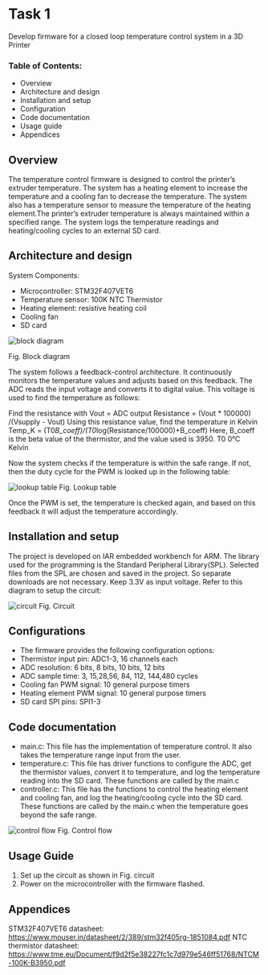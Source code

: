 
# Task 1 #
Develop firmware for a closed loop temperature control system in a 3D Printer 


### Table of Contents: ###
- Overview
- Architecture and design
- Installation and setup
- Configuration
- Code documentation
- Usage guide
- Appendices


## Overview ##
The temperature control firmware is designed to control the printer’s extruder temperature. The system has a heating element to increase the temperature and a cooling fan to decrease the temperature. The system also has a temperature sensor to measure the temperature of the heating element.The printer’s extruder temperature is always maintained within a specified range. The system logs the temperature readings and heating/cooling cycles to an external SD card.

## Architecture and design ##
System Components:
- Microcontroller: STM32F407VET6
- Temperature sensor: 100K NTC Thermistor
- Heating element: resistive heating coil
- Cooling fan
- SD card

![block diagram](https://github.com/Sanj24Dev/temperature-control/assets/72573321/0dcdb53c-7584-4863-9931-263103800216)

Fig. Block diagram



The system follows a feedback-control architecture. It continuously monitors the temperature values and adjusts based on this feedback. The ADC reads the input voltage and converts it to digital value. This voltage is used to find the temperature as follows:

Find the resistance with Vout = ADC output
Resistance = (Vout * 100000) /(Vsupply - Vout)
Using this resistance value, find the temperature in Kelvin
Temp_K = (T0*B_coeff)/(T0*log(Resistance/100000)+B_coeff)
Here, B_coeff is the beta value of the thermistor, and the value used is 3950. T0 0℃ Kelvin 

Now the system checks if the temperature is within the safe range. If not, then the duty cycle for the PWM is looked up in the following table:

![lookup table](https://github.com/Sanj24Dev/temperature-control/assets/72573321/79633c36-5437-4d12-99bf-bd6f7a449015)
Fig. Lookup table

Once the PWM is set, the temperature is checked again, and based on this feedback it will adjust the temperature accordingly.

## Installation and setup ##
The project is developed on IAR embedded workbench for ARM. The library used for the programming is the Standard Peripheral Library(SPL). Selected files from the SPL are chosen and saved in the project. So separate downloads are not necessary.
Keep 3.3V as input voltage. Refer to this diagram to setup the circuit:

![circuit](https://github.com/Sanj24Dev/temperature-control/assets/72573321/2f9b7d76-74d7-4233-944a-040b29e6d424)
Fig. Circuit

## Configurations ##
- The firmware provides the following configuration options:
- Thermistor input pin: ADC1-3, 16 channels each
- ADC resolution: 6 bits, 8 bits, 10 bits, 12 bits
- ADC sample time: 3, 15,28,56, 84, 112, 144,480 cycles
- Cooling fan PWM signal: 10 general purpose timers
- Heating element PWM signal: 10 general purpose timers
- SD card SPI pins: SPI1-3

## Code documentation ##
- main.c: This file has the implementation of temperature control. It also takes the temperature range input from the user.
- temperature.c: This file has driver functions to configure the ADC, get the thermistor values, convert it to temperature, and log the temperature reading into the SD card. These functions are called by the main.c
- controller.c: This file has the functions to control the heating element and cooling fan, and log the heating/cooling cycle into the SD card. These functions are called by the main.c when the temperature goes beyond the safe range.

![control flow](https://github.com/Sanj24Dev/temperature-control/assets/72573321/0f2aa212-1be8-4acc-8445-decaeb6e3e80)
Fig. Control flow

## Usage Guide ##
1. Set up the circuit as shown in Fig. circuit
2. Power on the microcontroller with the firmware flashed.

## Appendices ##
STM32F407VET6 datasheet: https://www.mouser.in/datasheet/2/389/stm32f405rg-1851084.pdf
NTC thermistor datasheet: https://www.tme.eu/Document/f9d2f5e38227fc1c7d979e546ff51768/NTCM-100K-B3950.pdf 

